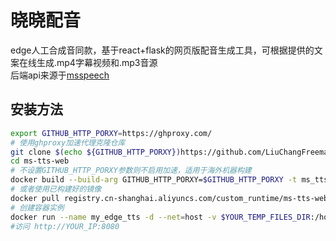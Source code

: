 # 晓晓配音  
edge人工合成音同款，基于react+flask的网页版配音生成工具，可根据提供的文案在线生成.mp4字幕视频和.mp3音源  
后端api来源于[msspeech](https://github.com/alekssamos/msspeech)
## 安装方法
```bash
export GITHUB_HTTP_PORXY=https://ghproxy.com/
# 使用ghproxy加速代理克隆仓库
git clone $(echo ${GITHUB_HTTP_PORXY})https://github.com/LiuChangFreeman/ms-tts-web
cd ms-tts-web
# 不设置GITHUB_HTTP_PORXY参数则不启用加速，适用于海外机器构建
docker build --build-arg GITHUB_HTTP_PORXY=$GITHUB_HTTP_PORXY -t ms_tts_web . --rm --network=host
# 或者使用已构建好的镜像  
docker pull registry.cn-shanghai.aliyuncs.com/custom_runtime/ms-tts-web
# 创建容器实例
docker run --name my_edge_tts -d --net=host -v $YOUR_TEMP_FILES_DIR:/home/storage -e HOST=0.0.0.0 -e PORT=8080 ms_tts_web
#访问 http://YOUR_IP:8080
```